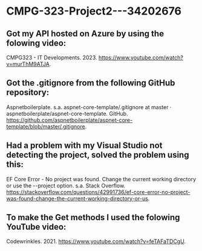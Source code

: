 # CMPG-323-Project2---34202676

## Got my API hosted on Azure by using the folowing video:
CMPG323 - IT Developments. 2023. https://www.youtube.com/watch?v=murThM9ATJA.
## Got the .gitignore from the following GitHub repository:
Aspnetboilerplate. s.a. aspnet-core-template/.gitignore at master · aspnetboilerplate/aspnet-core-template. GitHub. https://github.com/aspnetboilerplate/aspnet-core-template/blob/master/.gitignore.
## Had a problem with my Visual Studio not detecting the project, solved the problem using this:
EF Core Error - No project was found. Change the current working directory or use the --project option. s.a. Stack Overflow. https://stackoverflow.com/questions/42991736/ef-core-error-no-project-was-found-change-the-current-working-directory-or-us.
## To make the Get methods I used the folowing YouTube video:
Codewrinkles. 2021. https://www.youtube.com/watch?v=feTAFaTDCgU.

